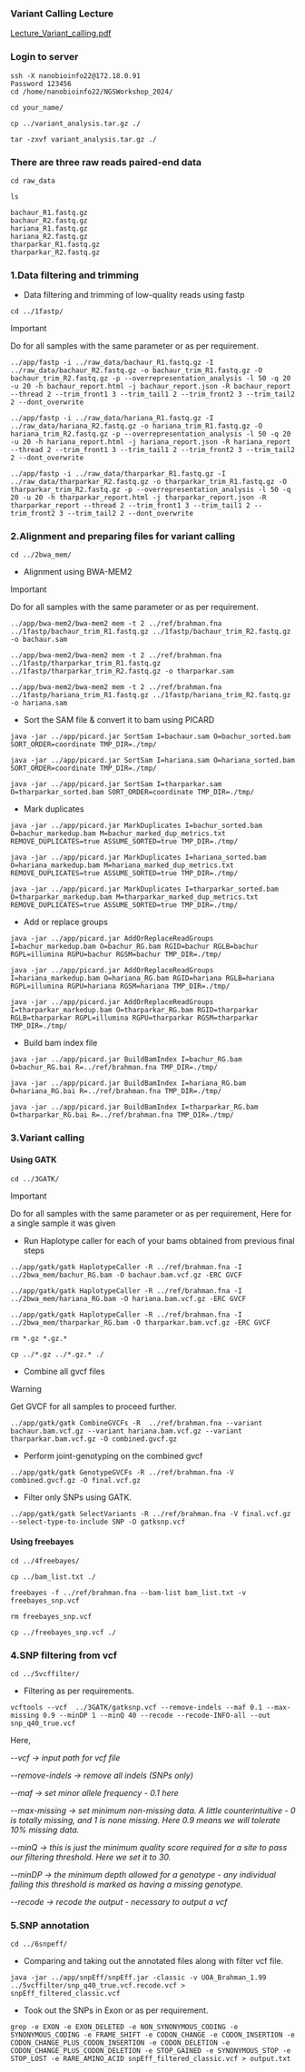 ### Variant Calling Lecture

[Lecture_Variant_calling.pdf](https://github.com/bioinfokushwaha/Livestock_Genomics/files/15411882/Lecture_Variant_calling.pdf)

### Login to server
```
ssh -X nanobioinfo22@172.18.0.91
Password 123456
cd /home/nanobioinfo22/NGSWorkshop_2024/

```

```
cd your_name/
```
```
cp ../variant_analysis.tar.gz ./
```
```
tar -zxvf variant_analysis.tar.gz ./
```

### There are three raw reads paired-end  data 

```
cd raw_data
```
```
ls
```

```
bachaur_R1.fastq.gz 
bachaur_R2.fastq.gz
hariana_R1.fastq.gz 
hariana_R2.fastq.gz
tharparkar_R1.fastq.gz 
tharparkar_R2.fastq.gz

```
### 1.Data filtering and trimming
* Data filtering and trimming of low-quality reads using fastp
```
cd ../1fastp/
```
> [!IMPORTANT]   
> Do for all samples with the same parameter or as per requirement.


```
../app/fastp -i ../raw_data/bachaur_R1.fastq.gz -I ../raw_data/bachaur_R2.fastq.gz -o bachaur_trim_R1.fastq.gz -O bachaur_trim_R2.fastq.gz -p --overrepresentation_analysis -l 50 -q 20 -u 20 -h bachaur_report.html -j bachaur_report.json -R bachaur_report --thread 2 --trim_front1 3 --trim_tail1 2 --trim_front2 3 --trim_tail2 2 --dont_overwrite
```

```
../app/fastp -i ../raw_data/hariana_R1.fastq.gz -I ../raw_data/hariana_R2.fastq.gz -o hariana_trim_R1.fastq.gz -O hariana_trim_R2.fastq.gz -p --overrepresentation_analysis -l 50 -q 20 -u 20 -h hariana_report.html -j hariana_report.json -R hariana_report --thread 2 --trim_front1 3 --trim_tail1 2 --trim_front2 3 --trim_tail2 2 --dont_overwrite
```

```
../app/fastp -i ../raw_data/tharparkar_R1.fastq.gz -I ../raw_data/tharparkar_R2.fastq.gz -o tharparkar_trim_R1.fastq.gz -O tharparkar_trim_R2.fastq.gz -p --overrepresentation_analysis -l 50 -q 20 -u 20 -h tharparkar_report.html -j tharparkar_report.json -R tharparkar_report --thread 2 --trim_front1 3 --trim_tail1 2 --trim_front2 3 --trim_tail2 2 --dont_overwrite
```


### 2.Alignment and preparing files for variant calling

```
cd ../2bwa_mem/
```

* Alignment using BWA-MEM2
> [!IMPORTANT]   
> Do for all samples with the same parameter or as per requirement.

```
../app/bwa-mem2/bwa-mem2 mem -t 2 ../ref/brahman.fna ../1fastp/bachaur_trim_R1.fastq.gz ../1fastp/bachaur_trim_R2.fastq.gz -o bachaur.sam
```

```
../app/bwa-mem2/bwa-mem2 mem -t 2 ../ref/brahman.fna ../1fastp/tharparkar_trim_R1.fastq.gz ../1fastp/tharparkar_trim_R2.fastq.gz -o tharparkar.sam
```

```
../app/bwa-mem2/bwa-mem2 mem -t 2 ../ref/brahman.fna ../1fastp/hariana_trim_R1.fastq.gz ../1fastp/hariana_trim_R2.fastq.gz -o hariana.sam
```


* Sort the SAM file & convert it to bam using PICARD
```
java -jar ../app/picard.jar SortSam I=bachaur.sam O=bachur_sorted.bam SORT_ORDER=coordinate TMP_DIR=./tmp/
```
```
java -jar ../app/picard.jar SortSam I=hariana.sam O=hariana_sorted.bam SORT_ORDER=coordinate TMP_DIR=./tmp/
```
```
java -jar ../app/picard.jar SortSam I=tharparkar.sam O=tharparkar_sorted.bam SORT_ORDER=coordinate TMP_DIR=./tmp/
```

* Mark  duplicates
```
java -jar ../app/picard.jar MarkDuplicates I=bachur_sorted.bam O=bachur_markedup.bam M=bachur_marked_dup_metrics.txt REMOVE_DUPLICATES=true ASSUME_SORTED=true TMP_DIR=./tmp/
```
```
java -jar ../app/picard.jar MarkDuplicates I=hariana_sorted.bam O=hariana_markedup.bam M=hariana_marked_dup_metrics.txt REMOVE_DUPLICATES=true ASSUME_SORTED=true TMP_DIR=./tmp/
```
```
java -jar ../app/picard.jar MarkDuplicates I=tharparkar_sorted.bam O=tharparkar_markedup.bam M=tharparkar_marked_dup_metrics.txt REMOVE_DUPLICATES=true ASSUME_SORTED=true TMP_DIR=./tmp/
```

* Add or replace groups
```
java -jar ../app/picard.jar AddOrReplaceReadGroups I=bachur_markedup.bam O=bachur_RG.bam RGID=bachur RGLB=bachur RGPL=illumina RGPU=bachur RGSM=bachur TMP_DIR=./tmp/
```

```
java -jar ../app/picard.jar AddOrReplaceReadGroups I=hariana_markedup.bam O=hariana_RG.bam RGID=hariana RGLB=hariana RGPL=illumina RGPU=hariana RGSM=hariana TMP_DIR=./tmp/
```
```
java -jar ../app/picard.jar AddOrReplaceReadGroups I=tharparkar_markedup.bam O=tharparkar_RG.bam RGID=tharparkar RGLB=tharparkar RGPL=illumina RGPU=tharparkar RGSM=tharparkar TMP_DIR=./tmp/
```

* Build bam index file
```
java -jar ../app/picard.jar BuildBamIndex I=bachur_RG.bam O=bachur_RG.bai R=../ref/brahman.fna TMP_DIR=./tmp/
```
```
java -jar ../app/picard.jar BuildBamIndex I=hariana_RG.bam O=hariana_RG.bai R=../ref/brahman.fna TMP_DIR=./tmp/
```
```
java -jar ../app/picard.jar BuildBamIndex I=tharparkar_RG.bam O=tharparkar_RG.bai R=../ref/brahman.fna TMP_DIR=./tmp/
```

### 3.Variant calling

#### Using GATK
```
cd ../3GATK/
```
> [!IMPORTANT]   
> Do for all samples with the same parameter or as per requirement, Here for a single sample it was given


* Run Haplotype caller for each of your bams obtained from previous final steps
```
../app/gatk/gatk HaplotypeCaller -R ../ref/brahman.fna -I ../2bwa_mem/bachur_RG.bam -O bachaur.bam.vcf.gz -ERC GVCF
```

```
../app/gatk/gatk HaplotypeCaller -R ../ref/brahman.fna -I ../2bwa_mem/hariana_RG.bam -O hariana.bam.vcf.gz -ERC GVCF
```

```
../app/gatk/gatk HaplotypeCaller -R ../ref/brahman.fna -I ../2bwa_mem/tharparkar_RG.bam -O tharparkar.bam.vcf.gz -ERC GVCF
```
```
rm *.gz *.gz.*
```
```
cp ../*.gz ../*.gz.* ./
```
* Combine all gvcf files

> [!WARNING]  
> Get GVCF for all samples to proceed further.
```
../app/gatk/gatk CombineGVCFs -R  ../ref/brahman.fna --variant bachaur.bam.vcf.gz --variant hariana.bam.vcf.gz --variant tharparkar.bam.vcf.gz -O combined.gvcf.gz
```
* Perform joint-genotyping on the combined gvcf
```
../app/gatk/gatk GenotypeGVCFs -R ../ref/brahman.fna -V combined.gvcf.gz -O final.vcf.gz
```

* Filter only SNPs using GATK.
```
../app/gatk/gatk SelectVariants -R ../ref/brahman.fna -V final.vcf.gz --select-type-to-include SNP -O gatksnp.vcf
```

#### Using freebayes

```
cd ../4freebayes/
```
```
cp ../bam_list.txt ./
```
```
freebayes -f ../ref/brahman.fna --bam-list bam_list.txt -v freebayes_snp.vcf

```
```
rm freebayes_snp.vcf
```
```
cp ../freebayes_snp.vcf ./
```

### 4.SNP filtering from vcf

```
cd ../5vcffilter/
```

* Filtering as per requirements.
```
vcftools --vcf  ../3GATK/gatksnp.vcf --remove-indels --maf 0.1 --max-missing 0.9 --minDP 1 --minQ 40 --recode --recode-INFO-all --out snp_q40_true.vcf
```
Here,

_--vcf  -> input path for vcf file_

_--remove-indels   -> remove all indels (SNPs only)_

_--maf   -> set minor allele frequency - 0.1 here_

_--max-missing   -> set minimum non-missing data. A little counterintuitive - 0 is totally missing, and 1 is none missing. Here 0.9 means we will tolerate 10% missing data._

_--minQ   -> this is just the minimum quality score required for a site to pass our filtering threshold. Here we set it to 30._

_--minDP   -> the minimum depth allowed for a genotype - any individual failing this threshold is marked as having a missing genotype._

_--recode   -> recode the output - necessary to output a vcf_



### 5.SNP annotation 

```
cd ../6snpeff/
```

* Comparing and taking out the annotated files along with filter vcf file. 
```
java -jar ../app/snpEff/snpEff.jar -classic -v UOA_Brahman_1.99 ../5vcffilter/snp_q40_true.vcf.recode.vcf > snpEff_filtered_classic.vcf

```
* Took out the SNPs in Exon or as per requirement.
```
grep -e EXON -e EXON_DELETED -e NON_SYNONYMOUS_CODING -e SYNONYMOUS_CODING -e FRAME_SHIFT -e CODON_CHANGE -e CODON_INSERTION -e CODON_CHANGE_PLUS_CODON_INSERTION -e CODON_DELETION -e CODON_CHANGE_PLUS_CODON_DELETION -e STOP_GAINED -e SYNONYMOUS_STOP -e STOP_LOST -e RARE_AMINO_ACID snpEff_filtered_classic.vcf > output.txt
```

